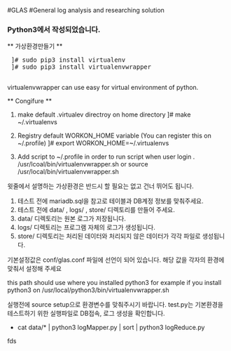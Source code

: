 #GLAS
#General log analysis and researching solution
### Python3에서 작성되었습니다.
 ** 가상환경만들기 **
<pre>
 ]# sudo pip3 install virtualenv
 ]# sudo pip3 install virtualenvwrapper
 </pre>
virtualenvwrapper can use easy for virtual environment of python.

** Congifure **
1. make default .virtualev directroy on home directory
 ]# make ~/.virtualenvs

2. Registry default WORKON_HOME variable (You can register this on ~/.profile)
 ]# export WORKON_HOME=~/.virtualenvs

3. Add script to ~/.profile in order to run script when user login
 . /usr/lcoal/bin/virtualenvwrapper.sh
  or
 source /usr/local/bin/virtualenvwrapper.sh


윗줄에서 설명하는 가상환경은 반드시 할 필요는 없고 건너 뛰어도 됩니다. 

1. 테스트 전에 mariadb.sql을 참고로 테이블과 DB계정 정보를 맞춰주세요. 
2. 테스트 전에 data/ , logs/ , store/ 디렉토리를 만들어 주세요.
3. data/ 디렉토리는 원본 로그가 저장됩니다.
4. logs/ 디렉토리는 프로그램 자체의 로그가 생성됩니다.
5. store/ 디렉토리는 처리된 데이터와 처리되지 않은 데이터가 각각 파일로 생성됩니다.

기본설정값은 conf/glas.conf 파일에 선언이 되어 있습니다. 
해당 값을 각자의 환경에 맞춰서 설정해 주세요 

this path should use where you installed python3
for example if you install python3 on /usr/local/python3/bin/virtualenvwrapper.sh


실행전에 source setup으로 환경변수를 맞춰주시기 바랍니다.
test.py는 기본환경을 테스트하기 위한 실행파일로 DB접속, 로그 생성을 확인합니다.

+ cat data/* | python3 logMapper.py | sort | python3 logReduce.py 


fds
